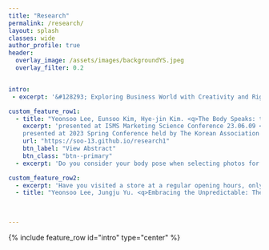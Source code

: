 ```yaml
---  
title: "Research"
permalink: /research/
layout: splash
classes: wide
author_profile: true
header:
  overlay_image: /assets/images/backgroundYS.jpeg
  overlay_filter: 0.2


intro:
 - excerpt: '&#128293; Exploring Business World with Creativity and Rigor &#128293;'

custom_feature_row1:
  - title: "Yeonsoo Lee, Eunsoo Kim, Hye-jin Kim. <q>The Body Speaks: the Effects of Machine-Extracted Body Pose in Image Contents.</q>"
    excerpt: 'presented at ISMS Marketing Science Conference 23.06.09 <br>
    presented at 2023 Spring Conference held by The Korean Association for Information Society 23.05.12'
    url: "https://soo-13.github.io/research1"
    btn_label: "View Abstract"
    btn_class: "btn--primary"   
  - excerpt: 'Do you consider your body pose when selecting photos for your social media posts? While image with human models are frequently used in marketing, the effect of model&#x2019;s body pose remains largely unknown. Drawing from the psychology literature, which suggests that body pose can influence observers&#x2019; perceptions and responses, this research investigates how a model&#x2019;s body pose depicted in an image affects social media engagement. We introduce two body pose-related metrics - expansiveness and form - using machine learning and estimate their effects on social media engagement through empirical analysis and a lab experiment. We find that pose expansiveness (i.e., how much space the pose takes up) and sitting (vs. naturally standing) pose have positive effects on social media engagement. Our findings suggest that marketers can enhance consumer engagement without extra cost by simply adjusting model's pose'

custom_feature_row2:
  - excerpt: 'Have you visited a store at a regular opening hours, only to find out that they are temporarily closed? Have you ever waited in a long line in front of a restaurant, only to find out that they are out of ingredients? Most retailers strive to create the best consumer experience and meet consumer demand. Some retailers, however, purposefully create uncertainty in product unavailability and make uvailability information unpredictable for customers prior to their visits (which we term <q> unpredictable marketing</q>). This research project seeks explanation for this seemingly irrational behavior of retailers. Through analytical modeling, we find that unpredictable marketing can signal good quality when product availability is neither too high nor too low and search cost sufficiently low. Specifically, it is better-off for high-quality firm to credibly signal good quality at the cost of losing some demand because consumers value high-quality product and many customers will still want to buy despite the unpredictability. The low-quality firm, on the other hand, cannot mimic this strategy since few customers would risk unpredictability for the low-quality good. Our findings provides explanation on marketing strategy in reality and show under which condition it is successful.'
  - title: "Yeonsoo Lee, Jungju Yu. <q>Embracing the Unpredictable: The Quality-signaling Role of Unpredictability.</q>" 
    
  

---
```

{% include feature_row id="intro" type="center" %}

<!-- 
---
## Presentation

- The Body Speaks: the Effects of Machine-Extracted Body Pose in Image Contents
  - ISMS Marketing Science Conference, Miami, United States 23.06.09 *(scheduled)*
  - The Korean Association for Information Society, Seoul, Korea 23.05.12 -->

